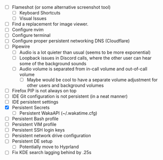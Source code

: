 - [ ] Flameshot (or some alternative screenshot tool)
	- [ ] Keyboard Shortcuts
    - [ ] Visual Issues
- [ ] Find a replacement for image viewer.
- [ ] Configure nvim
- [ ] Configure terminal
- [ ] Configure proper persistent networking DNS (Cloudflare)
- [ ] Pipewire
  - [ ] Audio is a lot quieter than usual (seems to be more exponential)
  - [ ] Loopback issues in Discord calls, where the other user can hear some of the background sounds
  - [ ] Audio volume is separated from in-call volume and out-of-call volume
    - [ ] Maybe would be cool to have a separate volume adjustment for other users and background volumes
- [ ] Firefox PIP is not always on top
- [ ] IDE Git configuration is not persistent (in a neat manner)
- [ ] IDE persistent settings
- [x] Persistent Secrets
  - [ ] Persistent WakaAPI (~/.wakatime.cfg)
- [ ] Persistent Bash profile
- [ ] Persistent VIM profile
- [ ] Persistent SSH login keys
- [ ] Persistent network drive configuration
- [ ] Persistent DE setup
  - [ ] Potentially move to Hyprland
- [ ] Fix KDE search lagging behind by .25s
